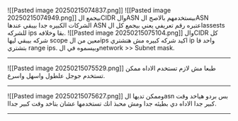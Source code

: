 ![[Pasted image 20250215074837.png]]
![[Pasted image 20250215074949.png]]
بيجمع الCIDR والASN بيستخدمهم بالاصح 
الASN الشركات الكبيره جدا بيبقي عندها ASN اعتبره رقم تعريفي يعني بيجمع كل الassests للشركه ips بقا وخلافه.
![[Pasted image 20250215075104.png]]
والCIDR كل شركه بيبقي ليها scope معين من الips اكيد شركه كبيره مش هتشتري ip واحد فا بتشتري range ips.
وبيسموه في الnetwork >> Subnet mask.

--------------------------------------------------------------------------------
![[Pasted image 20250215075529.png]]
طبعا مش لازم تستخدم الاداه ممكن تستخدم جوجل علطول واسهل واسرع.

--------------------------------------------------------------------------------
![[Pasted image 20250215075627.png]]
وممكن تديها الasn بس بردو هياخد وقت كبير جدا الاداه دي بطيئه جدا ومش محبذ انك تستخدمها عشان بتاخد وقت كبير جداا.

--------------------------------------------------------------------------------
